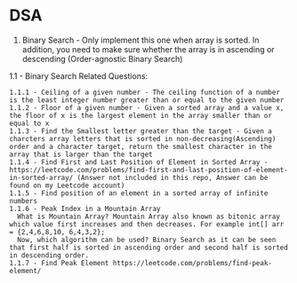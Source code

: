 # DSA

1. Binary Search - Only implement this one when array is sorted. In addition, you need to make sure whether the array is in ascending or descending (Order-agnostic Binary Search)

  1.1 - Binary Search Related Questions:
  
    1.1.1 - Ceiling of a given number - The ceiling function of a number is the least integer number greater than or equal to the given number
    1.1.2 - Floor of a given number - Given a sorted array and a value x, the floor of x is the largest element in the array smaller than or equal to x
    1.1.3 - Find the Smallest letter greater than the target - Given a charcters array letters that is sorted in non-decreasing(Ascending) order and a character target, return the smallest character in the array that is larger than the target
    1.1.4 - Find First and Last Position of Element in Sorted Array - https://leetcode.com/problems/find-first-and-last-position-of-element-in-sorted-array/ (Answer not included in this repo, Answer can be found on my Leetcode account)
    1.1.5 - Find position of an element in a sorted array of infinite numbers
    1.1.6 - Peak Index in a Mountain Array
      What is Mountain Array? Mountain Array also known as bitonic array which value first increases and then decreases. For example int[] arr = {2,4,6,8,10, 6,4,3,2};
      Now, which algorithm can be used? Binary Search as it can be seen that first half is sorted in ascending order and second half is sorted in descending order. 
    1.1.7 - Find Peak Element https://leetcode.com/problems/find-peak-element/
    
